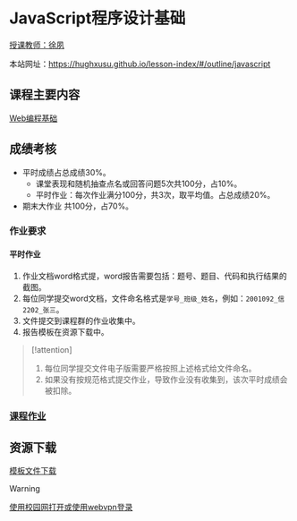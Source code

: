 #  JavaScript程序设计基础

[授课教师：徐夙](https://hughxusu.github.io/lesson-index/#/c-teacher)

本站网址：https://hughxusu.github.io/lesson-index/#/outline/javascript

## 课程主要内容

[Web编程基础](https://hughxusu.github.io/lesson-web/#/)

## 成绩考核

* 平时成绩占总成绩30%。
  * 课堂表现和随机抽查点名或回答问题5次共100分，占10%。
  * 平时作业：每次作业满分100分，共3次，取平均值。占总成绩20%。
* 期末大作业 共100分，占70%。

### 作业要求

#### 平时作业

1. 作业文档word格式提，word报告需要包括：题号、题目、代码和执行结果的截图。
2. 每位同学提交word文档，文件命名格式是`学号_班级_姓名`，例如：`2001092_信2202_张三`。
3. 文件提交到课程群的作业收集中。
4. 报告模板在资源下载中。

> [!attention]
>
> 1. 每位同学提交文件电子版需要严格按照上述格式给文件命名。
> 2. 如果没有按规范格式提交作业，导致作业没有收集到，该次平时成绩会被扣除。

### [课程作业](/homework/network)

## 资源下载

[模板文件下载](https://resource-443.webvpn.ncut.edu.cn/asset/#/share?shareId=db619ec09d63e7745d21255310ee9d25)

> [!warning]
>
> [使用校园网打开或使用webvpn登录](https://webvpn.ncut.edu.cn/iam/login)
